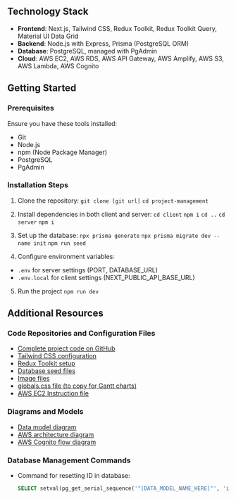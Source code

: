 

## Technology Stack

- **Frontend**: Next.js, Tailwind CSS, Redux Toolkit, Redux Toolkit Query, Material UI Data Grid
- **Backend**: Node.js with Express, Prisma (PostgreSQL ORM)
- **Database**: PostgreSQL, managed with PgAdmin
- **Cloud**: AWS EC2, AWS RDS, AWS API Gateway, AWS Amplify, AWS S3, AWS Lambda, AWS Cognito

## Getting Started

### Prerequisites

Ensure you have these tools installed:

- Git
- Node.js
- npm (Node Package Manager)
- PostgreSQL 
- PgAdmin 

### Installation Steps

1. Clone the repository:
   `git clone [git url]`
   `cd project-management`

2. Install dependencies in both client and server:
   `cd client`
   `npm i`
   `cd ..`
   `cd server`
   `npm i`

3. Set up the database:
   `npx prisma generate`
   `npx prisma migrate dev --name init`
   `npm run seed`

4. Configure environment variables:

- `.env` for server settings (PORT, DATABASE_URL)
- `.env.local` for client settings (NEXT_PUBLIC_API_BASE_URL)

5. Run the project
   `npm run dev`

## Additional Resources

### Code Repositories and Configuration Files

- [Complete project code on GitHub](https://github.com/ed-roh/project-management)
- [Tailwind CSS configuration](https://github.com/ed-roh/project-management/blob/master/client/tailwind.config.ts)
- [Redux Toolkit setup](https://github.com/ed-roh/project-management/blob/master/client/src/app/redux.tsx)
- [Database seed files](https://github.com/ed-roh/project-management/tree/master/server/prisma/seedData)
- [Image files](https://github.com/ed-roh/project-management/tree/master/client/public)
- [globals.css file (to copy for Gantt charts)](https://github.com/ed-roh/project-management/blob/master/client/src/app/globals.css)
- [AWS EC2 Instruction file](https://github.com/ed-roh/project-management/blob/master/server/aws-ec2-instructions.md)

### Diagrams and Models

- [Data model diagram](https://lucid.app/lucidchart/877dec2c-db89-4f7b-9ce0-80ce88b6ee37/edit)
- [AWS architecture diagram](https://lucid.app/lucidchart/62c20695-d936-4ee7-9a53-ceef7aef8127/edit)
- [AWS Cognito flow diagram](https://lucid.app/lucidchart/9e17e28e-6fe5-41df-b04b-b378fa21eb8f/edit)

### Database Management Commands

- Command for resetting ID in database:
  ```sql
  SELECT setval(pg_get_serial_sequence('"[DATA_MODEL_NAME_HERE]"', 'id'), coalesce(max(id)+1, 1), false) FROM "[DATA_MODEL_NAME_HERE]";
  ```
